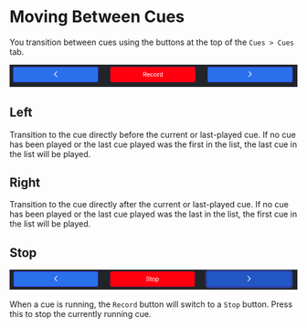 # Moving Between Cues

You transition between cues using the buttons at the top of the `Cues > Cues` tab.

![Cue motion buttons](../images/cue_motion_buttons.png)

## Left

Transition to the cue directly before the current or last-played cue. If no cue has been played or the last cue played was the first in the list, the last cue in the list will be played.

## Right

Transition to the cue directly after the current or last-played cue. If no cue has been played or the last cue played was the last in the list, the first cue in the list will be played.

## Stop

![Cue motion buttons running](../images/cue_motion_buttons_running.png)

When a cue is running, the `Record` button will switch to a `Stop` button. Press this to stop the currently running cue.
